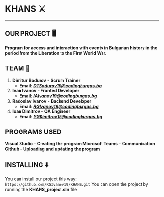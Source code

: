 # KHANS ⚔️
---
## OUR PROJECT 🖥️
 **Program for access and interaction with events in Bulgarian history in the period from the Liberation to the First World War.**
## TEAM 👥

1. **Dimitur Bodurov** - **Scrum Trainer**
   - **Email**: [***DTBodurov19@codingburgas.bg***](mailto:DTBodurov19@codingburgas.bg)
2. **Ivan Ivanov** - **Fronted Developer**
   - **Email**: [***IAIvanov19@codingburgas.bg***](mailto:IAIvanov19@codingburgas.bg)
3. **Radoslav Ivanov** - **Backend Developer**
   - **Email**: [***RGIvanov19@codingburgas.bg***](mailto:RGIvanov19@codingburgas.bg)
4. **Ioan Dimitrov** - **QA Engineer**
   - **Email**: [***YGDimitrov19@codingburgas.bg***](mailto:YGDimitrov19@codingburgas.bg)


## PROGRAMS USED

**Visual Studio** - **Creating the program**
**Microsoft Teams** - **Communication**
**Github** - **Uploading and updating the program**

## INSTALLING ⬇️
You can install our project this way:
```https://github.com/RGIvanov19/KHANS.git```
You can open the project by running the **KHANS_project.sln** file